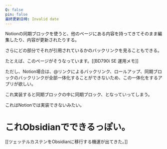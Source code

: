 ```yaml
---
Q: false
pin: false
最終更新日時: Invalid date
---
```

  

Notionの同期ブロックを使うと、他のページにある内容を持ってきてそのまま編集したり、内容が更新されたりする。

さらにどの部分でそれが引用されているかのバックリンクを見ることもできる。

たとえば、このページがそうなっています。[[BD790i SE 運用メモ]]

  

ただし、Notion場合は、@リンクによるバックリンク、ロールアップ、同期ブロックのバックリンクが全部一体化することができないため、この一体化をするアプリが欲しい。

  

これ実装すると同期ブロックの中に同期ブロック、となっていってしまう。

これはNotionでは実装できないみたい。

  

# これObsidianでできるっぽい。

[[ツェッテルカステンをObsidianに移行する機運が出てきた。]]